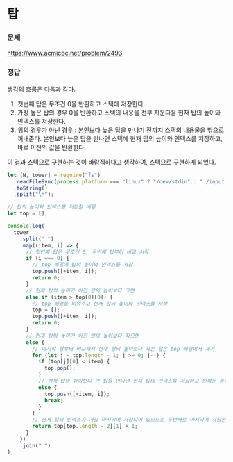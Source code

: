# 탑

### 문제

https://www.acmicpc.net/problem/2493

### 정답

생각의 흐름은 다음과 같다.

1. 첫번째 탑은 무조건 0을 반환하고 스택에 저장한다.
2. 가장 높은 탑의 경우 0을 반환하고 스택의 내용을 전부 지운다음 현재 탑의 높이와 인덱스를 저장한다.
3. 위의 경우가 아닌 경우 : 본인보다 높은 탑을 만나기 전까지 스택의 내용물을 밖으로 꺼내준다. 본인보다 높은 탑을 만나면 스택에 현재 탑의 높이와 인덱스를 저장하고, 바로 이전의 값을 반환한다.

이 결과 스택으로 구현하는 것이 바람직하다고 생각하여, 스택으로 구현하게 되었다.

```js
let [N, tower] = require("fs")
  .readFileSync(process.platform === "linux" ? "/dev/stdin" : "./input.txt")
  .toString()
  .split("\n");

// 탑의 높이와 인덱스를 저장할 배열
let top = [];

console.log(
  tower
    .split(" ")
    .map((item, i) => {
      // 첫번째 탑은 무조건 0, 두번째 탑부터 비교 시작
      if (i === 0) {
        // top 배열에 탑의 높이와 인덱스를 저장
        top.push([+item, i]);
        return 0;
      }
      // 현재 탑의 높이가 이전 탑의 높이보다 크면
      else if (item > top[0][0]) {
        // top 배열을 비워주고 현재 탑의 높이와 인덱스를 저장
        top = [];
        top.push([+item, i]);
        return 0;
      }
      // 현재 탑의 높이가 이전 탑의 높이보다 작으면
      else {
        // 마지막 탑부터 비교해서 현재 탑의 높이보다 작은 탑은 top 배열에서 제거
        for (let j = top.length - 1; j >= 0; j--) {
          if (top[j][0] < item) {
            top.pop();
          }
          // 현재 탑의 높이보다 큰 탑을 만나면 현재 탑의 인덱스를 저장하고 반복문 종료
          else {
            top.push([+item, i]);
            break;
          }
        }
        // 현재 탑의 인덱스가 가장 마지막에 저장되어 있으므로 두번째로 마지막에 저장된 탑의 인덱스를 리턴
        return top[top.length - 2][1] + 1;
      }
    })
    .join(" ")
);
```
